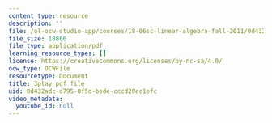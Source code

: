 ```yaml
---
content_type: resource
description: ''
file: /ol-ocw-studio-app/courses/18-06sc-linear-algebra-fall-2011/0d432adcd7958f5dbedecccd20ec1efc_MMWqGD4Urso.pdf
file_size: 18866
file_type: application/pdf
learning_resource_types: []
license: https://creativecommons.org/licenses/by-nc-sa/4.0/
ocw_type: OCWFile
resourcetype: Document
title: 3play pdf file
uid: 0d432adc-d795-8f5d-bede-cccd20ec1efc
video_metadata:
  youtube_id: null
---
```

